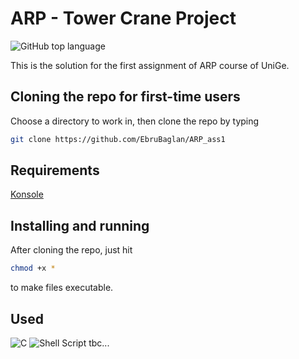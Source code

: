 # ARP - Tower Crane Project
![GitHub top language](https://img.shields.io/github/languages/top/EbruBaglan/ARP-HW1_TowerCrane.svg?style=social)

This is the solution for the first assignment of ARP course of UniGe.

Cloning the repo for first-time users
----------------------
Choose a directory to work in, then clone the repo by typing
```bash
git clone https://github.com/EbruBaglan/ARP_ass1
```
Requirements
----------------------
[Konsole](https://installati.one/install-konsole-ubuntu-20-04/)

Installing and running
----------------------
After cloning the repo, just hit
```bash
chmod +x *
```
to make files executable. 


Used
-------
![C](https://img.shields.io/badge/c-%2300599C.svg?style=for-the-badge&logo=c&logoColor=white)
![Shell Script](https://img.shields.io/badge/shell_script-%23121011.svg?style=for-the-badge&logo=gnu-bash&logoColor=white)
tbc...
